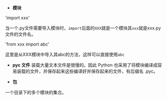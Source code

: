 - **模块**

'import xxx'
	
当一个.py文件需要导入模块时，`import`后面的`XXX`就是一个模块其`xxx`就是xxx.py文件的文件名。

'from xxx import abc'
	
这里是从XXX模块中导入其abc的方法，这样可以直接使用`abc`
  
-   **pyc 文件**
装载大量文本文件是很慢的。因此 Python 也采用了将模块编译成容易装载的文件，并保存起来这些编译好并保存起来的文件，有后缀名 .pyc。

-   **包**

一个目录下的多个模块的集合。
